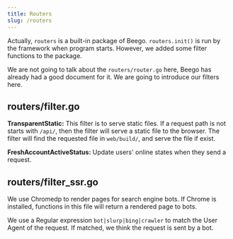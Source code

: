 ```yaml
---
title: Routers
slug: /routers
---
```


Actually, `routers` is a built-in package of Beego. `routers.init()` is run by the framework when program starts. However, we added some filter functions to the package.

We are not going to talk about the `routers/router.go` here, Beego has already had a good document for it. We are going to introduce our filters here.

## routers/filter.go

**TransparentStatic:** This filter is to serve static files. If a request path is not starts with `/api/`, then the filter will serve a static file to the browser. The filter will find the requested file in `web/build/`, and serve the file if exist.

**FreshAccountActiveStatus:** Update users' online states when they send a request.

## routers/filter_ssr.go

We use Chromedp to render pages for search engine bots. If Chrome is installed, functions in this file will return a rendered page to bots.

We use a Regular expression `bot|slurp|bing|crawler` to match the User Agent of the request. If matched, we think the request is sent by a bot.